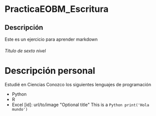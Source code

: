 # PracticaEOBM_Escritura
## Descripción
Este es un ejercicio para aprender markdown
###### Título de sexto nivel
# Descripción personal
Estudié en Ciencias
Conozco los siguientes lenguajes de programación
* Python
* R
* Excel
[id]: url/to/image "Optional title"
This is a ```Python
print('Hola mundo')```

